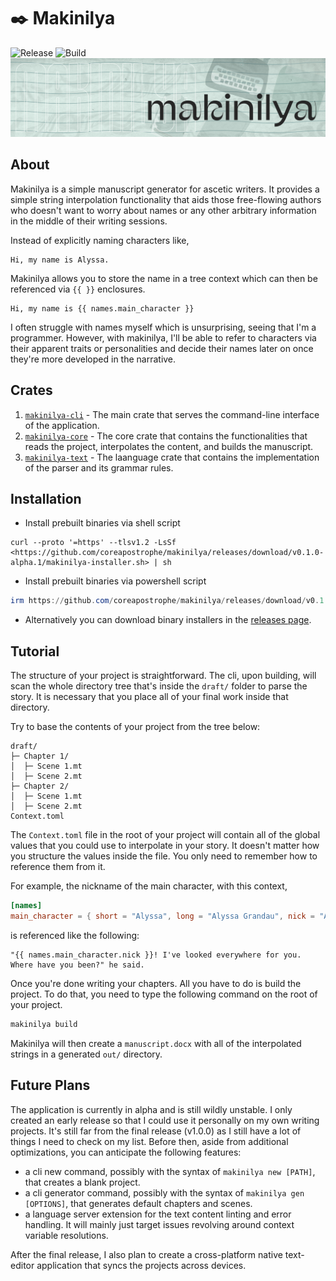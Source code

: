 
# ✒️ Makinilya

![Release](https://github.com/coreapostrophe/makinilya/actions/workflows/release.yml/badge.svg) ![Build](https://github.com/coreapostrophe/makinilya/actions/workflows/build.yml/badge.svg)
![Makinilya Cover](./assets/makinilya-cover.jpg)

## About

Makinilya is a simple manuscript generator for ascetic writers. It provides a simple string interpolation functionality that aids those free-flowing authors who doesn't want to worry about names or any other arbitrary information in the middle of their writing sessions.

Instead of explicitly naming characters like,

```plaintext
Hi, my name is Alyssa.
```

Makinilya allows you to store the name in a tree context which can then be referenced via `{{ }}` enclosures.

```plaintext
Hi, my name is {{ names.main_character }}
```

I often struggle with names myself which is unsurprising, seeing that I'm a programmer. However, with makinilya, I'll be able to refer to characters via their apparent traits or personalities and decide their names later on once they're more developed in the narrative.

## Crates

1. [`makinilya-cli`](./makinilya-cli/) - The main crate that serves the command-line interface of the application.
2. [`makinilya-core`](./makinilya-core/) - The core crate that contains the functionalities that reads the project, interpolates the content, and builds the manuscript.
3. [`makinilya-text`](./makinilya-text/) - The laanguage crate that contains the implementation of the parser and its grammar rules.

## Installation

- Install prebuilt binaries via shell script

```shell
curl --proto '=https' --tlsv1.2 -LsSf <https://github.com/coreapostrophe/makinilya/releases/download/v0.1.0-alpha.1/makinilya-installer.sh> | sh
```

- Install prebuilt binaries via powershell script

```powershell
irm https://github.com/coreapostrophe/makinilya/releases/download/v0.1.0-alpha.1/makinilya-installer.ps1 | iex
```

- Alternatively you can download binary installers in the [releases page](https://github.com/coreapostrophe/makinilya/releases).

## Tutorial

The structure of your project is straightforward. The cli, upon building, will scan the whole directory tree that's inside the `draft/` folder to parse the story. It is necessary that you place all of your final work inside that directory.

Try to base the contents of your project from the tree below:

```plaintext
draft/
├─ Chapter 1/
│  ├─ Scene 1.mt
│  ├─ Scene 2.mt
├─ Chapter 2/
│  ├─ Scene 1.mt
│  ├─ Scene 2.mt
Context.toml
```

The `Context.toml` file in the root of your project will contain all of the global values that you could use to interpolate in your story. It doesn't matter how you structure the values inside the file. You only need to remember how to reference them from it.

For example, the nickname of the main character, with this context,

```toml
[names]
main_character = { short = "Alyssa", long = "Alyssa Grandau", nick = "Aly" }

```

is referenced like the following:

```plaintext
"{{ names.main_character.nick }}! I've looked everywhere for you. Where have you been?" he said.
```

Once you're done writing your chapters. All you have to do is build the project. To do that, you need to type the following command on the root of your project.

```bash
makinilya build
```

Makinilya will then create a `manuscript.docx` with all of the interpolated strings in a generated `out/` directory.

## Future Plans

The application is currently in alpha and is still wildly unstable. I only created an early release so that I could use it personally on my own writing projects. It's still far from the final release (v1.0.0) as I still have a lot of things I need to check on my list. Before then, aside from additional optimizations, you can anticipate the following features:

- a cli new command, possibly with the syntax of `makinilya new [PATH]`, that creates a blank project.
- a cli generator command, possibly with the syntax of `makinilya gen [OPTIONS]`, that generates default chapters and scenes.
- a language server extension for the text content linting and error handling. It will mainly just target issues revolving around context variable resolutions.

After the final release, I also plan to create a cross-platform native text-editor application that syncs the projects across devices.

